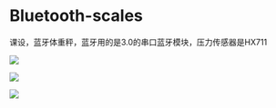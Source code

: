 # Bluetooth-scales
课设，蓝牙体重秤，蓝牙用的是3.0的串口蓝牙模块，压力传感器是HX711


![](https://github.com/willhope/Bluetooth-scales/blob/master/img/FIL5918.JPG)

![](https://github.com/willhope/Bluetooth-scales/blob/master/img/2.jpg)

![](https://github.com/willhope/Bluetooth-scales/blob/master/img/3.jpg)
